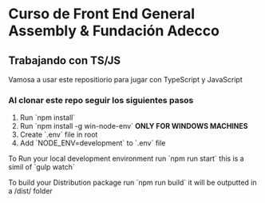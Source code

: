# 
<h1>Curso de Front End General Assembly & Fundación Adecco</h1>
<h2>Trabajando con TS/JS</h2>
<p>Vamosa a usar este repositiorio para jugar con TypeScript y JavaScript</p>
<h3>Al clonar este repo seguir los siguientes pasos</h3>
<ol>
  <li>Run `npm install`</li>
  <li>Run `npm install -g win-node-env` <b>ONLY FOR WINDOWS MACHINES</b></li>
  <li>Create `.env` file in root</li>
  <li>Add `NODE_ENV=development` to `.env` file</li>
</ol>
<p>To Run your local development environment run `npm run start` this is a simil of `gulp watch`</p>
<p>To build your Distribution package run `npm run build` it will be outputted in a /dist/ folder</p>
